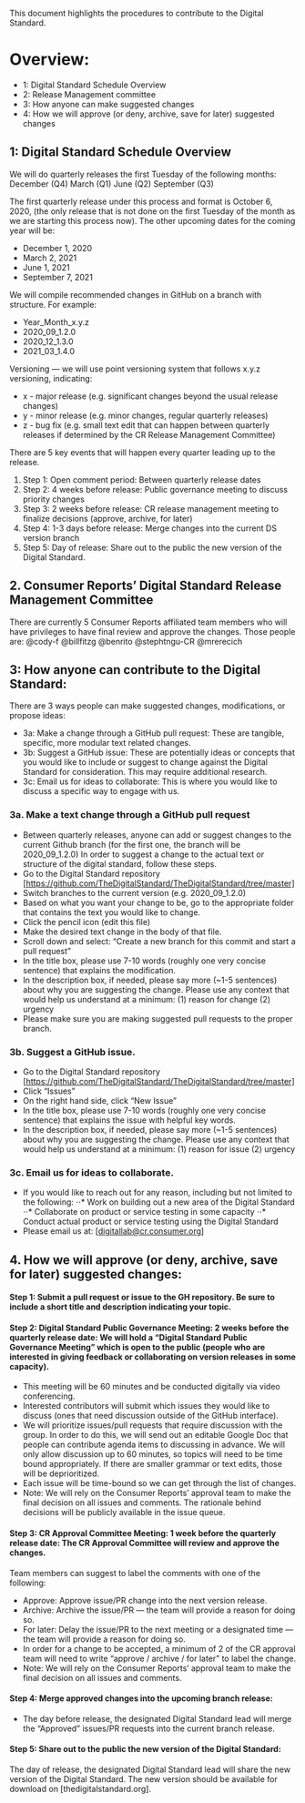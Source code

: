 This document highlights the procedures to contribute to the Digital Standard. 

# Overview:
* 1: Digital Standard Schedule Overview
* 2: Release Management committee
* 3: How anyone can make suggested changes
* 4: How we will approve (or deny, archive, save for later) suggested changes

## 1: Digital Standard Schedule Overview

We will do quarterly releases the first Tuesday of the following months: 
December (Q4)
March (Q1)
June (Q2)
September (Q3)

The first quarterly release under this process and format is October 6, 2020, (the only release that is not done on the first Tuesday of the month as we are starting this process now). 
The other upcoming dates for the coming year will be: 
* December 1, 2020
* March 2, 2021
* June 1, 2021
* September 7, 2021

We will compile recommended changes in GitHub on a branch with structure. For example:
* Year_Month_x.y.z
* 2020_09_1.2.0
* 2020_12_1.3.0
* 2021_03_1.4.0

Versioning — we will use point versioning system that follows x.y.z versioning, indicating:
* x - major release (e.g. significant changes beyond the usual release changes)
* y - minor release (e.g. minor changes, regular quarterly releases)
* z - bug fix (e.g. small text edit that can happen between quarterly releases if determined by the CR Release Management Committee)

There are 5 key events that will happen every quarter leading up to the release. 
1. Step 1: Open comment period: Between quarterly release dates
2. Step 2: 4 weeks before release: Public governance meeting to discuss priority changes
3. Step 3: 2 weeks before release: CR release management meeting to finalize decisions (approve, archive, for later)
4. Step 4: 1-3 days before release: Merge changes into the current DS version branch
5. Step 5: Day of release: Share out to the public the new version of the Digital Standard.

## 2. Consumer Reports’ Digital Standard Release Management Committee
There are currently 5 Consumer Reports affiliated team members who will have privileges to have final review and approve the changes. Those people are: 
@cody-f
@billfitzg
@benrito
@stephtngu-CR 
@mrerecich

## 3: How anyone can contribute to the Digital Standard: 
There are 3 ways people can make suggested changes, modifications, or propose ideas: 
* 3a: Make a change through a GitHub pull request: These are tangible, specific, more modular text related changes. 
* 3b: Suggest a GitHub issue: These are potentially ideas or concepts that you would like to include or suggest to change against the Digital Standard for consideration. This may require additional research. 
* 3c: Email us for ideas to collaborate: This is where you would like to discuss a specific way to engage with us. 

### 3a. Make a text change through a GitHub pull request
* Between quarterly releases, anyone can add or suggest changes to the current Github branch (for the first one, the branch will be 2020_09_1.2.0) In order to suggest a change to the actual text or structure of the digital standard, follow these steps. 
* Go to the Digital Standard repository [https://github.com/TheDigitalStandard/TheDigitalStandard/tree/master]
* Switch branches to the current version (e.g. 2020_09_1.2.0)
* Based on what you want your change to be, go to the appropriate folder that contains the text you would like to change. 
* Click the pencil icon (edit this file)
* Make the desired text change in the body of that file.
* Scroll down and select: “Create a new branch for this commit and start a pull request”
* In the title box, please use 7-10 words (roughly one very concise sentence) that explains the modification. 
* In the description box, if needed, please say more (~1-5 sentences) about why you are suggesting the change. Please use any context that would help us understand at a minimum: (1) reason for change (2) urgency
* Please make sure you are making suggested pull requests to the proper branch. 

### 3b. Suggest a GitHub issue. 
* Go to the Digital Standard repository [https://github.com/TheDigitalStandard/TheDigitalStandard/tree/master]
* Click “Issues”
* On the right hand side, click “New Issue”
* In the title box, please use 7-10 words (roughly one very concise sentence) that explains the issue with helpful key words. 
* In the description box, if needed, please say more (~1-5 sentences) about why you are suggesting the change. Please use any context that would help us understand at a minimum: (1) reason for issue (2) urgency

### 3c. Email us for ideas to collaborate. 
* If you would like to reach out for any reason, including but not limited to the following: 
⋅⋅* Work on building out a new area of the Digital Standard
⋅⋅* Collaborate on product or service testing in some capacity
⋅⋅* Conduct actual product or service testing using the Digital Standard
* Please email us at: [digitallab@cr.consumer.org]

## 4. How we will approve (or deny, archive, save for later) suggested changes:

#### Step 1: Submit a pull request or issue to the GH repository. Be sure to include a short title and description indicating your topic. 

#### Step 2: Digital Standard Public Governance Meeting: 2 weeks before the quarterly release date: We will hold a “Digital Standard Public Governance Meeting” which is open to the public (people who are interested in giving feedback or collaborating on version releases in some capacity). 
* This meeting will be 60 minutes and be conducted digitally via video conferencing.
* Interested contributors will submit which issues they would like to discuss (ones that need discussion outside of the GitHub interface). 
* We will prioritize issues/pull requests that require discussion with the group. In order to do this, we will send out an editable Google Doc that people can contribute agenda items to discussing in advance. We will only allow discussion up to 60 minutes, so topics will need to be time bound appropriately. If there are smaller grammar or text edits, those will be deprioritized.
* Each issue will be time-bound so we can get through the list of changes.
* Note: We will rely on the Consumer Reports’ approval team to make the final decision on all issues and comments. The rationale behind decisions will be publicly available in the issue queue.

#### Step 3: CR Approval Committee Meeting: 1 week before the quarterly release date: The CR Approval Committee will review and approve the changes.
Team members can suggest to label the comments with one of the following: 
* Approve: Approve issue/PR change into the next version release.
* Archive: Archive the issue/PR — the team will provide a reason for doing so. 
* For later: Delay the issue/PR to the next meeting or a designated time — the team will provide a reason for doing so. 
* In order for a change to be accepted, a minimum of 2 of the CR approval team will need to write “approve / archive / for later” to label the change. 
* Note: We will rely on the Consumer Reports’ approval team to make the final decision on all issues and comments. 

#### Step 4: Merge approved changes into the upcoming branch release: 
* The day before release, the designated Digital Standard lead will merge the “Approved” issues/PR requests into the current branch release.

#### Step 5: Share out to the public the new version of the Digital Standard:
The day of release, the designated Digital Standard lead will share the new version of the Digital Standard. The new version should be available for download on [thedigitalstandard.org]. 




